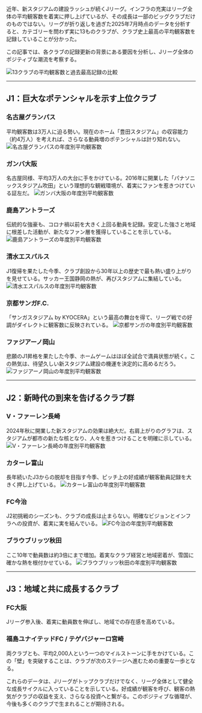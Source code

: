 近年、新スタジアムの建設ラッシュが続くJリーグ。インフラの充実はリーグ全体の平均観客数を着実に押し上げているが、その成長は一部のビッグクラブだけのものではない。リーグが折り返しを過ぎた2025年7月時点のデータを分析すると、カテゴリーを問わず実に13ものクラブが、クラブ史上最高の平均観客数を記録していることが分かった。

この記事では、各クラブの記録更新の背景にある要因を分析し、Jリーグ全体のポジティブな潮流を考察する。

![13クラブの平均観客数と過去最高記録の比較](posts/img/attendancerecord2025.webp)

***

## J1：巨大なポテンシャルを示す上位クラブ

### 名古屋グランパス
平均観客数は3万人に迫る勢い。現在のホーム「豊田スタジアム」の収容能力（約4万人）を考えれば、さらなる動員増のポテンシャルは計り知れない。
![名古屋グランパスの年度別平均観客数](posts/img/nagoya2025.webp)

### ガンバ大阪
名古屋同様、平均3万人の大台に手をかけている。2016年に開業した「パナソニックスタジアム吹田」という理想的な観戦環境が、着実にファンを惹きつけている証左だ。
![ガンバ大阪の年度別平均観客数](posts/img/gamba2025.webp)

### 鹿島アントラーズ
伝統的な強豪も、コロナ禍以前を大きく上回る動員を記録。安定した強さと地域に根差した活動が、新たなファン層を獲得していることを示している。
![鹿島アントラーズの年度別平均観客数](posts/img/kashima2025.webp)

### 清水エスパルス
J1復帰を果たした今季、クラブ創設から30年以上の歴史で最も熱い盛り上がりを見せている。サッカー王国静岡の熱が、再びスタジアムに集結している。
![清水エスパルスの年度別平均観客数](posts/img/shimizu2025.webp)

### 京都サンガF.C.
「サンガスタジアム by KYOCERA」という最高の舞台を得て、リーグ戦での好調がダイレクトに観客数に反映されている。
![京都サンガの年度別平均観客数](posts/img/kyoto2025.webp)

### ファジアーノ岡山
悲願のJ1昇格を果たした今季、ホームゲームはほぼ全試合で満員状態が続く。この熱気は、待望久しい新スタジアム建設の機運を決定的に高めるだろう。
![ファジアーノ岡山の年度別平均観客数](posts/img/okayama2025.webp)

***

## J2：新時代の到来を告げるクラブ群

### V・ファーレン長崎
2024年秋に開業した新スタジアムの効果は絶大だ。右肩上がりのグラフは、スタジアムが都市の新たな核となり、人々を惹きつけることを明確に示している。
![V・ファーレン長崎の年度別平均観客数](posts/img/nagasaki2025.webp)

### カターレ富山
長年続いたJ3からの脱却を目指す今季、ピッチ上の好成績が観客動員記録を大きく押し上げている。
![カターレ富山の年度別平均観客数](posts/img/toyama2025.webp)

### FC今治
J2初挑戦のシーズンも、クラブの成長は止まらない。明確なビジョンとインフラへの投資が、着実に実を結んでいる。
![FC今治の年度別平均観客数](posts/img/imabari2025.webp)

### ブラウブリッツ秋田
ここ10年で動員数は約3倍にまで増加。着実なクラブ経営と地域密着が、雪国に確かな熱を根付かせている。
![ブラウブリッツ秋田の年度別平均観客数](posts/img/akita2025.webp)

***

## J3：地域と共に成長するクラブ

### FC大阪
Jリーグ参入後、着実に動員数を伸ばし、地域での存在感を高めている。

### 福島ユナイテッドFC / テゲバジャーロ宮崎
両クラブとも、平均2,000人という一つのマイルストーンに手をかけている。この「壁」を突破することは、クラブが次のステージへ進むための重要な一歩となる。

これらのデータは、Jリーグがトップクラブだけでなく、リーグ全体として健全な成長サイクルに入っていることを示している。好成績が観客を呼び、観客の熱気がクラブの収益を支え、さらなる投資へと繋がる。このポジティブな循環が、今後も多くのクラブで生まれることが期待される。